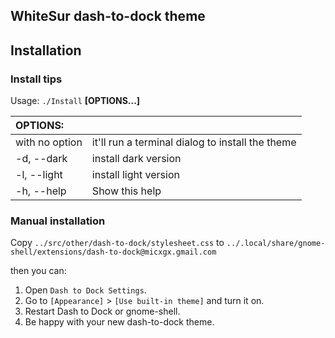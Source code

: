 ## WhiteSur dash-to-dock theme

## Installation

### Install tips

Usage:  `./Install`  **[OPTIONS...]**

|  OPTIONS:           | |
|:--------------------|:-------------|
| with no option      | it'll run a terminal dialog to install the theme |
|-d, --dark           | install dark version |
|-l, --light          | install light version |
|-h, --help           | Show this help|

### Manual installation

Copy `../src/other/dash-to-dock/stylesheet.css` to `../.local/share/gnome-shell/extensions/dash-to-dock@micxgx.gmail.com`

then you can:

1. Open `Dash to Dock Settings`.
2. Go to `[Appearance]` > `[Use built-in theme]` and turn it on.
3. Restart Dash to Dock or gnome-shell.
4. Be happy with your new dash-to-dock theme.
